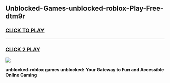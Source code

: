 
## Unblocked-Games-unblocked-roblox-Play-Free-dtm9r
<h3>
<a href="https://premium76.site?title=unblocked-roblox&ref=10A">CLICK TO PLAY</a></h3>
<hr>

<h3>
<a href="https://premium76.site?title=unblocked-roblox&ref=10A">CLICK 2 PLAY</a>
  
</h3>

<a href="https://premium76.site?title=unblocked-roblox&ref=10A"><img src="https://clearcache.store/games.png"></a>


**unblocked-roblox games unblocked: Your Gateway to Fun and Accessible Online Gaming**
